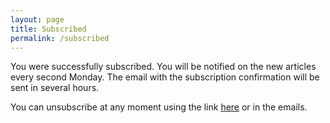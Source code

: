```yaml
---
layout: page
title: Subscribed
permalink: /subscribed
---
```


You were successfully subscribed. You will be notified on the new articles every second Monday. The email with the subscription confirmation will be sent in several hours.

You can unsubscribe at any moment using the link [here](/unsubscribe) or in the emails.